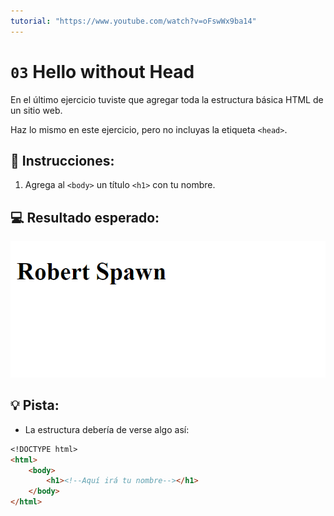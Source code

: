 ```yaml
---
tutorial: "https://www.youtube.com/watch?v=oFswWx9ba14"
---
```


# `03` Hello without Head

En el último ejercicio tuviste que agregar toda la estructura básica HTML de un sitio web.

Haz lo mismo en este ejercicio, pero no incluyas la etiqueta `<head>`.

## 📝 Instrucciones:

1. Agrega al `<body>` un título `<h1>` con tu nombre.

## 💻 Resultado esperado:

![Link url](../../.learn/assets/03-hello-without-head.png?raw=true)

## 💡 Pista:

+ La estructura debería de verse algo así:

```md
<!DOCTYPE html>
<html>
	<body>
		<h1><!--Aquí irá tu nombre--></h1>
	</body>
</html>
```
